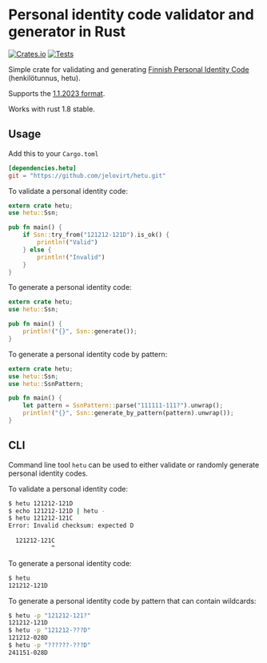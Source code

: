 # Personal identity code validator and generator in Rust

[![Crates.io](https://img.shields.io/crates/v/hetu.svg)](https://crates.io/crates/hetu)
[![Tests](https://github.com/jelovirt/hetu/actions/workflows/test.yml/badge.svg)](https://github.com/jelovirt/hetu/actions/workflows/test.yml)

Simple crate for validating and generating [Finnish Personal Identity Code][1] (henkilötunnus, <abbr>hetu</abbr>).

Supports the [1.1.2023 format](https://dvv.fi/hetu-uudistus).

Works with rust 1.8 stable.

## Usage

Add this to your `Cargo.toml`

```toml
[dependencies.hetu]
git = "https://github.com/jelovirt/hetu.git"
```

To validate a personal identity code:

```rust
extern crate hetu;
use hetu::Ssn;

pub fn main() {
    if Ssn::try_from("121212-121D").is_ok() {
        println!("Valid")
    } else {
        println!("Invalid")
    }
}
```

To generate a personal identity code:

```rust
extern crate hetu;
use hetu::Ssn;

pub fn main() {
    println!("{}", Ssn::generate());
}
```

To generate a personal identity code by pattern:

```rust
extern crate hetu;
use hetu::Ssn;
use hetu::SsnPattern;

pub fn main() {
    let pattern = SsnPattern::parse("111111-111?").unwrap();
    println!("{}", Ssn::generate_by_pattern(pattern).unwrap());
}
```

## CLI

Command line tool `hetu` can be used to either validate or randomly generate
personal identity codes.

To validate a personal identity code:

```bash
$ hetu 121212-121D
$ echo 121212-121D | hetu -
$ hetu 121212-121C
Error: Invalid checksum: expected D
  
  121212-121C
            ^
```

To generate a personal identity code:

```bash
$ hetu
121212-121D
```

To generate a personal identity code by pattern that can contain wildcards:

```bash
$ hetu -p "121212-121?"
121212-121D
$ hetu -p "121212-???D"
121212-028D
$ hetu -p "??????-???D"
241151-028D
```

[1]: https://dvv.fi/en/personal-identity-code
